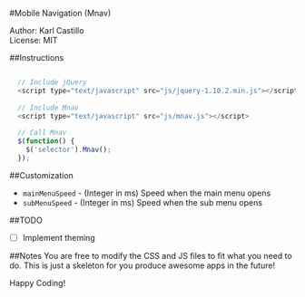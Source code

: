 #Mobile Navigation (Mnav)

Author: Karl Castillo<br/>
License: MIT

##Instructions
```javascript

  // Include jQuery
  <script type="text/javascript" src="js/jquery-1.10.2.min.js"></script>
  
  // Include Mnav
  <script type="text/javascript" src="js/mnav.js"></script>
  
  // Call Mnav
  $(function() {
    $('selector').Mnav();
  });

```

##Customization
- `mainMenuSpeed` - (Integer in ms) Speed when the main menu opens
- `subMenuSpeed` - (Integer in ms) Speed when the sub menu opens

##TODO
- [ ] Implement theming

##Notes
You are free to modify the CSS and JS files to fit what you need to do. This is just a skeleton for you produce awesome apps in the future!

Happy Coding!
